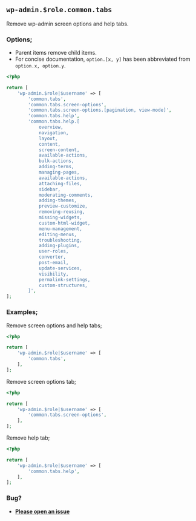 ## `wp-admin.$role.common.tabs`

Remove wp-admin screen options and help tabs.

### Options;

- Parent items remove child items.
- For concise documentation, `option.[x, y]` has been abbreviated from `option.x, option.y`.

```php
<?php

return [
    'wp-admin.$role|$username' => [
        'common.tabs',
        'common.tabs.screen-options',
        'common.tabs.screen-options.[pagination, view-mode]',
        'common.tabs.help',
        'common.tabs.help.[
            overview,
            navigation,
            layout,
            content,
            screen-content,
            available-actions,
            bulk-actions,
            adding-terms,
            managing-pages,
            available-actions,
            attaching-files,
            sidebar,
            moderating-comments,
            adding-themes,
            preview-customize,
            removing-reusing,
            missing-widgets,
            custom-html-widget,
            menu-management,
            editing-menus,
            troubleshooting,
            adding-plugins,
            user-roles,
            converter,
            post-email,
            update-services,
            visibility,
            permalink-settings,
            custom-structures,
        ]',
];
```

### Examples;

Remove screen options and help tabs;

```php
<?php

return [
    'wp-admin.$role|$username' => [
        'common.tabs',
    ],
];
```

Remove screen options tab;

```php
<?php

return [
    'wp-admin.$role|$username' => [
        'common.tabs.screen-options',
    ],
];
```

Remove help tab;

```php
<?php

return [
    'wp-admin.$role|$username' => [
        'common.tabs.help',
    ],
];
```

### Bug?

- **[Please open an issue](https://github.com/darrenjacoby/intervention/issues/new?title=[wp-admin.common.tabs]&labels=bug&assignees=darrenjacoby)**
